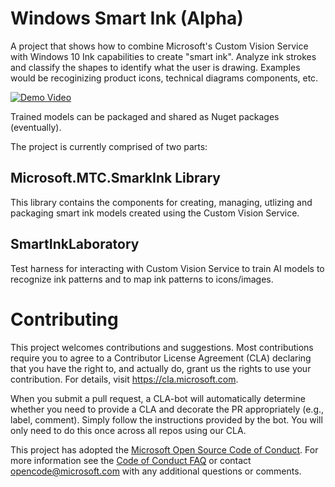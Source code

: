 
# Windows Smart Ink (Alpha)
A project that shows how to combine Microsoft's Custom Vision Service with Windows 10 Ink capabilities to create "smart ink".  Analyze ink strokes and classify the shapes to identify what the user is drawing.  Examples would be recoginizing product icons, technical diagrams components, etc.

[![Demo Video](https://img.youtube.com/vi/5ht1CR8gm78/0.jpg)](https://www.youtube.com/watch?v=5ht1CR8gm78) 

Trained models can be packaged and shared as Nuget packages (eventually).

The project is currently comprised of two parts:
## Microsoft.MTC.SmarkInk Library
This library contains the components for creating, managing, utlizing and packaging smart ink models created using the Custom Vision Service.

## SmartInkLaboratory
Test harness for interacting with Custom Vision Service to train AI models to recognize ink patterns and to map ink patterns to icons/images.

# Contributing

This project welcomes contributions and suggestions.  Most contributions require you to agree to a
Contributor License Agreement (CLA) declaring that you have the right to, and actually do, grant us
the rights to use your contribution. For details, visit https://cla.microsoft.com.

When you submit a pull request, a CLA-bot will automatically determine whether you need to provide
a CLA and decorate the PR appropriately (e.g., label, comment). Simply follow the instructions
provided by the bot. You will only need to do this once across all repos using our CLA.

This project has adopted the [Microsoft Open Source Code of Conduct](https://opensource.microsoft.com/codeofconduct/).
For more information see the [Code of Conduct FAQ](https://opensource.microsoft.com/codeofconduct/faq/) or
contact [opencode@microsoft.com](mailto:opencode@microsoft.com) with any additional questions or comments.
